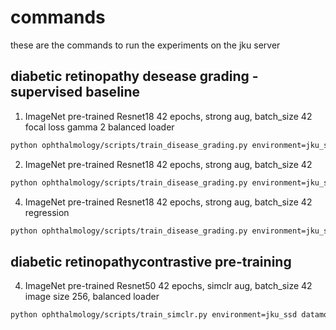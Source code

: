 # commands

these are the commands to run the experiments on the jku server

## diabetic retinopathy desease grading - supervised baseline

1. ImageNet pre-trained Resnet18 42 epochs, strong aug, batch_size 42 focal loss gamma 2 balanced loader

```bash
python ophthalmology/scripts/train_disease_grading.py environment=jku_ssd model=resnet18 datamodule.batch_size=42 lightning_module/loss=focal +datamodule.balanced_sampling=True logger.run_name=balanced_resnet18_focal_loss_strong_aug_42_epochs save_model="pretrained_resnet18_focal_strong_aug_balanced.pt" trainer.gpus=[1]
```

2. ImageNet pre-trained Resnet18 42 epochs, strong aug, batch_size 42

```bash
python ophthalmology/scripts/train_disease_grading.py environment=jku_ssd model=resnet18 datamodule.batch_size=42 lightning_module/loss=weighted_cross_entropy logger.run_name=resnet18_strong_aug_42_epochs_weighted save_model="pretrained_resnet18_strong_aug_weighted.pt" trainer.gpus=[2]
```

4. ImageNet pre-trained Resnet18 42 epochs, strong aug, batch_size 42 regression

```bash
python ophthalmology/scripts/train_disease_grading.py environment=jku_ssd model=resnet18 model.num_output_units=1 datamodule.batch_size=42 lightning_module=disease_grading_regression lightning_module/loss=mse logger.run_name=resnet18_regression_strong_aug_42_epochs save_model="pretrained_resnet18_regression_strong_aug.pt" trainer.gpus=[1]
```

## diabetic retinopathycontrastive pre-training

4. ImageNet pre-trained Resnet50 42 epochs, simclr aug, batch_size 42 image size 256, balanced loader

```bash
python ophthalmology/scripts/train_simclr.py environment=jku_ssd datamodule.batch_size=42 trainer.max_epochs=42 transforms@ssl_transforms=strong_normalize logger.run_name=balanced_pretrained_strong_aug_42_epochs save_model="pretrained_resnet50backbone_256image_balanced_strong_aug.pt" trainer.gpus=[0]
```
